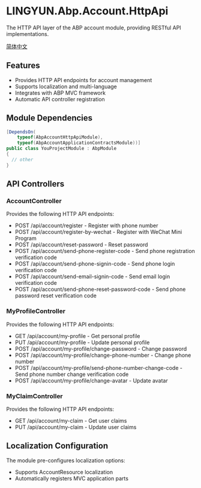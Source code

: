 # LINGYUN.Abp.Account.HttpApi

The HTTP API layer of the ABP account module, providing RESTful API implementations.

[简体中文](./README.md)

## Features

* Provides HTTP API endpoints for account management
* Supports localization and multi-language
* Integrates with ABP MVC framework
* Automatic API controller registration

## Module Dependencies

```csharp
[DependsOn(
    typeof(AbpAccountHttpApiModule),
    typeof(AbpAccountApplicationContractsModule))]
public class YouProjectModule : AbpModule
{
  // other
}
```

## API Controllers

### AccountController

Provides the following HTTP API endpoints:
* POST /api/account/register - Register with phone number
* POST /api/account/register-by-wechat - Register with WeChat Mini Program
* POST /api/account/reset-password - Reset password
* POST /api/account/send-phone-register-code - Send phone registration verification code
* POST /api/account/send-phone-signin-code - Send phone login verification code
* POST /api/account/send-email-signin-code - Send email login verification code
* POST /api/account/send-phone-reset-password-code - Send phone password reset verification code

### MyProfileController

Provides the following HTTP API endpoints:
* GET /api/account/my-profile - Get personal profile
* PUT /api/account/my-profile - Update personal profile
* POST /api/account/my-profile/change-password - Change password
* POST /api/account/my-profile/change-phone-number - Change phone number
* POST /api/account/my-profile/send-phone-number-change-code - Send phone number change verification code
* POST /api/account/my-profile/change-avatar - Update avatar

### MyClaimController

Provides the following HTTP API endpoints:
* GET /api/account/my-claim - Get user claims
* PUT /api/account/my-claim - Update user claims

## Localization Configuration

The module pre-configures localization options:
* Supports AccountResource localization
* Automatically registers MVC application parts

